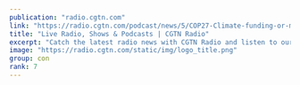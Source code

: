 ```yaml
---
publication: "radio.cgtn.com"
link: "https://radio.cgtn.com/podcast/news/5/COP27-Climate-funding-or-more-disappointment-for-Africa/2704806"
title: "Live Radio, Shows & Podcasts | CGTN Radio"
excerpt: "Catch the latest radio news with CGTN Radio and listen to our trending podcasts wherever you are!"
image: "https://radio.cgtn.com/static/img/logo_title.png"
group: con
rank: 7
---
```

